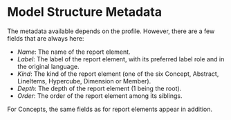 Model Structure Metadata
========================

The metadata available depends on the profile. However, there are a few fields that are always here:

- *Name*: The name of the report element.
- *Label*: The label of the report element, with its preferred label role and in the original language.
- *Kind*: The kind of the report element (one of the six Concept, Abstract, LineItems, Hypercube, Dimension or Member).
- *Depth*: The depth of the report element (1 being the root).
- *Order*: The order of the report element among its siblings.

For Concepts, the same fields as for report elements appear in addition.
